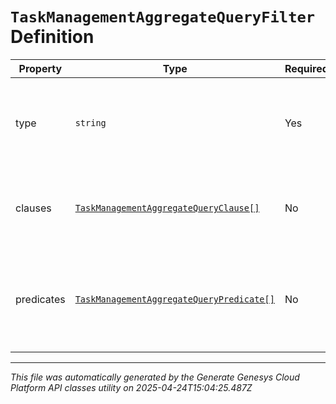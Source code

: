 # `TaskManagementAggregateQueryFilter` Definition

| Property | Type | Required | Description |
|----------|------|----------|-------------|
| type | `string` | Yes | Boolean operation to apply to the provided predicates and clauses |
| clauses | [`TaskManagementAggregateQueryClause[]`](taskmanagementaggregatequeryclause-definition.md) | No | Boolean 'and/or' logic with up to two-levels of nesting |
| predicates | [`TaskManagementAggregateQueryPredicate[]`](taskmanagementaggregatequerypredicate-definition.md) | No | Like a three-word sentence: (attribute-name) (operator) (target-value). |

---

*This file was automatically generated by the Generate Genesys Cloud Platform API classes utility on 2025-04-24T15:04:25.487Z*